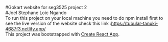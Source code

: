 #Gokart website for seg3525 project 2<br>
#Joel Stephane Loic Ngando<br>
To run this project on your local machine you need to do npm install first 
to see the live version of the website check this link :https://tubular-tanuki-4687f3.netlify.app/ <br>
This project was bootstrapped with [Create React App](https://github.com/facebook/create-react-app).
